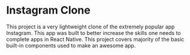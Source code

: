 # Instagram Clone

This project is a very lightweight clone of the extremely popular app Instagram.
This app was built to better increase the skills one needs to complete apps
in React Native. This project covers majority of the basic built-in components
used to make an awesome app.
